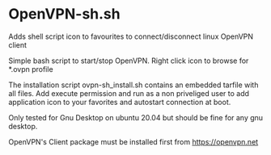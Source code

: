 # OpenVPN-sh.sh

Adds shell script icon to favourites to connect/disconnect linux OpenVPN client 

Simple bash script to start/stop OpenVPN. 
Right click icon to browse for *.ovpn profile

The installation script ovpn-sh_install.sh contains an embedded tarfile with all files. Add execute permission and run as a non priveliged user to add application icon to your favorites and autostart connection at boot.

Only tested for Gnu Desktop on ubuntu 20.04 but should be fine for any gnu desktop.


OpenVPN's Client package must be installed first from https://openvpn.net

